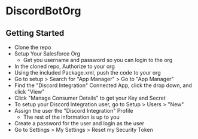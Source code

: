 # DiscordBotOrg

## Getting Started
* Clone the repo
* Setup Your Salesforce Org
  * Get you username and password so you can login to the org
* In the cloned repo, Authorize to your org
* Using the included Package.xml, push the code to your org
* Go to setup > Search for "App Manager" > Go to "App Manager"
* Find the "Discord Integration" Connected App, click the drop down, and click "View"
* Click "Manage Consumer Details" to get your Key and Secret
* To setup your Discord Integration user, go to Setup > Users > "New"
* Assign the user the "Discord Integration" Profile
  * The rest of the information is up to you
* Create a password for the user and login as the user
* Go to Settings > My Settings > Reset my Security Token
